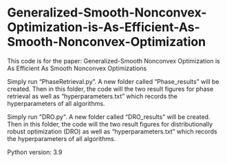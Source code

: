 # Generalized-Smooth-Nonconvex-Optimization-is-As-Efficient-As-Smooth-Nonconvex-Optimization

This code is for the paper: Generalized-Smooth Nonconvex Optimization is As Efficient As Smooth Nonconvex Optimizations

Simply run “PhaseRetrieval.py”. A new folder called “Phase_results” will be created. Then in this folder, the code will the two result figures for phase retrieval as well as “hyperparameters.txt” which records the hyperparameters of all algorithms. 

Simply run "DRO.py". A new folder called “DRO_results” will be created. Then in this folder, the code will the two result figures for distributionally robust optimization (DRO) as well as “hyperparameters.txt” which records the hyperparameters of all algorithms. 

Python version: 3.9

